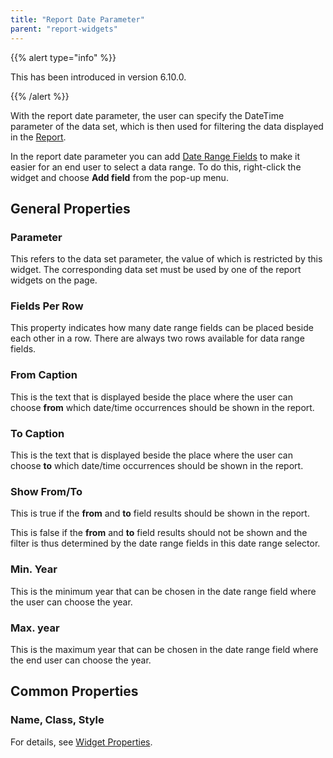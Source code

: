 ```yaml
---
title: "Report Date Parameter"
parent: "report-widgets"
---
```


{{% alert type="info" %}}

This has been introduced in version 6.10.0.

{{% /alert %}}

With the report date parameter, the user can specify the DateTime parameter of the data set, which is then used for filtering the data displayed in the [Report](report-widgets).

In the report date parameter you can add [Date Range Fields](date-range-field) to make it easier for an end user to select a data range. To do this, right-click the widget and choose **Add field** from the pop-up menu.

## General Properties

### Parameter

This refers to the data set parameter, the value of which is restricted by this widget. The corresponding data set must be used by one of the report widgets on the page.

### Fields Per Row

This property indicates how many date range fields can be placed beside each other in a row. There are always two rows available for data range fields.

### From Caption

This is the text that is displayed beside the place where the user can choose **from** which date/time occurrences should be shown in the report.

### To Caption

This is the text that is displayed beside the place where the user can choose **to** which date/time occurrences should be shown in the report.

### Show From/To

This is true if the **from** and **to** field results should be shown in the report.

This is false if the **from** and **to** field results should not be shown and the filter is thus determined by the date range fields in this date range selector.

### Min. Year

This is the minimum year that can be chosen in the date range field where the user can choose the year.

### Max. year

This is the maximum year that can be chosen in the date range field where the end user can choose the year.

## Common Properties

### Name, Class, Style

For details, see [Widget Properties](common-widget-properties).
